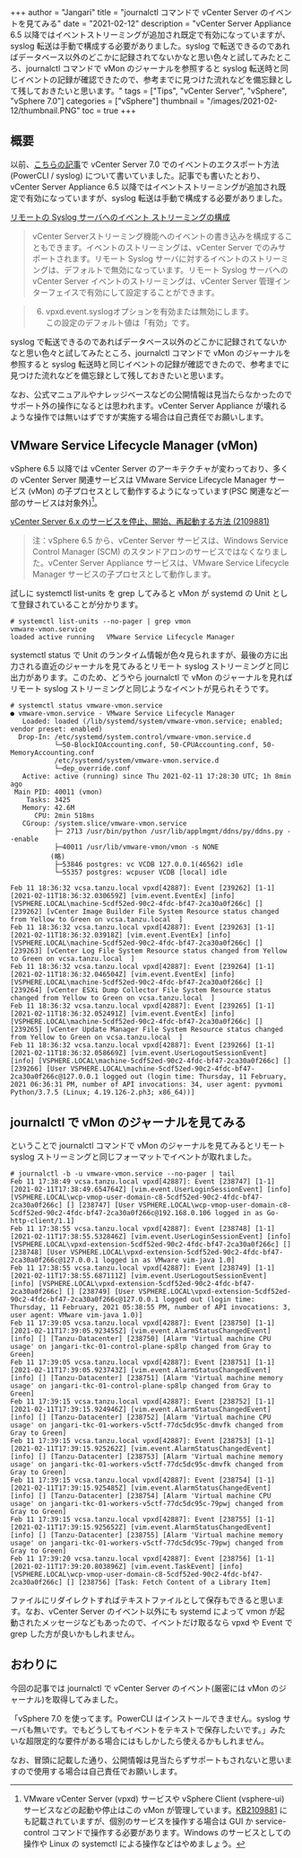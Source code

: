 +++
author = "Jangari"
title = "journalctl コマンドで vCenter Server のイベントを見てみる"
date = "2021-02-12"
description = "vCenter Server Appliance 6.5 以降ではイベントストリーミングが追加され既定で有効になっていますが、syslog 転送は手動で構成する必要がありました。syslog で転送できるのであればデータベース以外のどこかに記録されてないかなと思い色々と試してみたところ、journalctl コマンドで vMon のジャーナルを参照すると syslog 転送時と同じイベントの記録が確認できたので、参考までに見つけた流れなどを備忘録として残しておきたいと思います。"
tags = ["Tips", "vCenter Server", "vSphere", "vSphere 7.0"]
categories = ["vSphere"]
thumbnail = "/images/2021-02-12/thumbnail.PNG"
toc = true
+++

## 概要

以前、[こちらの記事](/post/2020-08-01)で vCenter Server 7.0 でのイベントのエクスポート方法 (PowerCLI / syslog) について書いていました。記事でも書いたとおり、vCenter Server Appliance 6.5 以降ではイベントストリーミングが追加され既定で有効になっていますが、syslog 転送は手動で構成する必要がありました。

[リモートの Syslog サーバへのイベント ストリーミングの構成](https://docs.vmware.com/jp/VMware-vSphere/7.0/com.vmware.vsphere.monitoring.doc/GUID-FD51CE83-8B2A-4EBA-A16C-75DB2E384E95.html)

> vCenter Serverストリーミング機能へのイベントの書き込みを構成することもできます。イベントのストリーミングは、vCenter Server でのみサポートされます。リモート Syslog サーバに対するイベントのストリーミングは、デフォルトで無効になっています。リモート Syslog サーバへの vCenter Server イベントのストリーミングは、vCenter Server 管理インターフェイスで有効にして設定することができます。

> 6. vpxd.event.syslogオプションを有効または無効にします。  
> この設定のデフォルト値は「有効」です。

syslog で転送できるのであればデータベース以外のどこかに記録されてないかなと思い色々と試してみたところ、journalctl コマンドで vMon のジャーナルを参照すると syslog 転送時と同じイベントの記録が確認できたので、参考までに見つけた流れなどを備忘録として残しておきたいと思います。

なお、公式マニュアルやナレッジベースなどの公開情報は見当たらなかったのでサポート外の操作になるとは思われます。vCenter Server Appliance が壊れるような操作では無いはずですが実施する場合は自己責任でお願いします。

## VMware Service Lifecycle Manager (vMon)

vSphere 6.5 以降では vCenter Server のアーキテクチャが変わっており、多くの vCenter Server 関連サービスは VMware Service Lifecycle Manager サービス (vMon) の子プロセスとして動作するようになっています(PSC 関連など一部のサービスは対象外)[^1]。

[vCenter Server 6.x のサービスを停止、開始、再起動する方法 (2109881)](https://kb.vmware.com/s/article/2109881?lang=ja)

> 注：vSphere 6.5 から、vCenter Server サービスは、Windows Service Control Manager (SCM) のスタンドアロンのサービスではなくなりました。vCenter Server Appliance サービスは、VMware Service Lifecycle Manager サービスの子プロセスとして動作します。

[^1]: VMware vCenter Server (vpxd) サービスや vSphere Client (vsphere-ui) サービスなどの起動や停止はこの vMon が管理しています。[KB2109881](https://kb.vmware.com/s/article/2109881?lang=ja) にも記載されていますが、個別のサービスを操作する場合は GUI か service-control コマンドで操作する必要があります。Windows のサービスとしての操作や Linux の systemctl による操作などはやめましょう。

試しに systemctl list-units を grep してみると vMon が systemd の Unit として登録されていることが分かります。

```
# systemctl list-units --no-pager | grep vmon
vmware-vmon.service                                                                         loaded active running   VMware Service Lifecycle Manager
```

systemctl status で Unit のランタイム情報が色々見られますが、最後の方に出力される直近のジャーナルを見てみるとリモート syslog ストリーミングと同じ出力があります。このため、どうやら journalctl で vMon のジャーナルを見ればリモート syslog ストリーミングと同じようなイベントが見られそうです。

```
# systemctl status vmware-vmon.service
● vmware-vmon.service - VMware Service Lifecycle Manager
   Loaded: loaded (/lib/systemd/system/vmware-vmon.service; enabled; vendor preset: enabled)
  Drop-In: /etc/systemd/system.control/vmware-vmon.service.d
           └─50-BlockIOAccounting.conf, 50-CPUAccounting.conf, 50-MemoryAccounting.conf
           /etc/systemd/system/vmware-vmon.service.d
           └─dep_override.conf
   Active: active (running) since Thu 2021-02-11 17:28:30 UTC; 1h 8min ago
 Main PID: 40011 (vmon)
    Tasks: 3425
   Memory: 42.6M
      CPU: 2min 518ms
   CGroup: /system.slice/vmware-vmon.service
           ├─ 2713 /usr/bin/python /usr/lib/applmgmt/ddns/py/ddns.py --enable
           ├─40011 /usr/lib/vmware-vmon/vmon -s NONE
          (略)
           ├─53846 postgres: vc VCDB 127.0.0.1(46562) idle
           └─55357 postgres: wcpuser VCDB [local] idle

Feb 11 18:36:32 vcsa.tanzu.local vpxd[42887]: Event [239262] [1-1] [2021-02-11T18:36:32.030659Z] [vim.event.EventEx] [info] [VSPHERE.LOCAL\machine-5cdf52ed-90c2-4fdc-bf47-2ca30a0f266c] [] [239262] [vCenter Image Builder File System Resource status changed from Yellow to Green on vcsa.tanzu.local  ]
Feb 11 18:36:32 vcsa.tanzu.local vpxd[42887]: Event [239263] [1-1] [2021-02-11T18:36:32.03918Z] [vim.event.EventEx] [info] [VSPHERE.LOCAL\machine-5cdf52ed-90c2-4fdc-bf47-2ca30a0f266c] [] [239263] [vCenter Log File System Resource status changed from Yellow to Green on vcsa.tanzu.local  ]
Feb 11 18:36:32 vcsa.tanzu.local vpxd[42887]: Event [239264] [1-1] [2021-02-11T18:36:32.046504Z] [vim.event.EventEx] [info] [VSPHERE.LOCAL\machine-5cdf52ed-90c2-4fdc-bf47-2ca30a0f266c] [] [239264] [vCenter ESXi Dump Collector File System Resource status changed from Yellow to Green on vcsa.tanzu.local  ]
Feb 11 18:36:32 vcsa.tanzu.local vpxd[42887]: Event [239265] [1-1] [2021-02-11T18:36:32.052491Z] [vim.event.EventEx] [info] [VSPHERE.LOCAL\machine-5cdf52ed-90c2-4fdc-bf47-2ca30a0f266c] [] [239265] [vCenter Update Manager File System Resource status changed from Yellow to Green on vcsa.tanzu.local  ]
Feb 11 18:36:32 vcsa.tanzu.local vpxd[42887]: Event [239266] [1-1] [2021-02-11T18:36:32.058669Z] [vim.event.UserLogoutSessionEvent] [info] [VSPHERE.LOCAL\machine-5cdf52ed-90c2-4fdc-bf47-2ca30a0f266c] [] [239266] [User VSPHERE.LOCAL\machine-5cdf52ed-90c2-4fdc-bf47-2ca30a0f266c@127.0.0.1 logged out (login time: Thursday, 11 February, 2021 06:36:31 PM, number of API invocations: 34, user agent: pyvmomi Python/3.7.5 (Linux; 4.19.126-2.ph3; x86_64))]
```

## journalctl で vMon のジャーナルを見てみる

ということで journalctl コマンドで vMon のジャーナルを見てみるとリモート syslog ストリーミングと同じフォーマットでイベントが取れました。

```
# journalctl -b -u vmware-vmon.service --no-pager | tail
Feb 11 17:38:49 vcsa.tanzu.local vpxd[42887]: Event [238747] [1-1] [2021-02-11T17:38:49.654764Z] [vim.event.UserLoginSessionEvent] [info] [VSPHERE.LOCAL\wcp-vmop-user-domain-c8-5cdf52ed-90c2-4fdc-bf47-2ca30a0f266c] [] [238747] [User VSPHERE.LOCAL\wcp-vmop-user-domain-c8-5cdf52ed-90c2-4fdc-bf47-2ca30a0f266c@192.168.0.106 logged in as Go-http-client/1.1]
Feb 11 17:38:55 vcsa.tanzu.local vpxd[42887]: Event [238748] [1-1] [2021-02-11T17:38:55.532846Z] [vim.event.UserLoginSessionEvent] [info] [VSPHERE.LOCAL\vpxd-extension-5cdf52ed-90c2-4fdc-bf47-2ca30a0f266c] [] [238748] [User VSPHERE.LOCAL\vpxd-extension-5cdf52ed-90c2-4fdc-bf47-2ca30a0f266c@127.0.0.1 logged in as VMware vim-java 1.0]
Feb 11 17:38:55 vcsa.tanzu.local vpxd[42887]: Event [238749] [1-1] [2021-02-11T17:38:55.687111Z] [vim.event.UserLogoutSessionEvent] [info] [VSPHERE.LOCAL\vpxd-extension-5cdf52ed-90c2-4fdc-bf47-2ca30a0f266c] [] [238749] [User VSPHERE.LOCAL\vpxd-extension-5cdf52ed-90c2-4fdc-bf47-2ca30a0f266c@127.0.0.1 logged out (login time: Thursday, 11 February, 2021 05:38:55 PM, number of API invocations: 3, user agent: VMware vim-java 1.0)]
Feb 11 17:39:05 vcsa.tanzu.local vpxd[42887]: Event [238750] [1-1] [2021-02-11T17:39:05.923455Z] [vim.event.AlarmStatusChangedEvent] [info] [] [Tanzu-Datacenter] [238750] [Alarm 'Virtual machine CPU usage' on jangari-tkc-01-control-plane-sp8lp changed from Gray to Green]
Feb 11 17:39:05 vcsa.tanzu.local vpxd[42887]: Event [238751] [1-1] [2021-02-11T17:39:05.923743Z] [vim.event.AlarmStatusChangedEvent] [info] [] [Tanzu-Datacenter] [238751] [Alarm 'Virtual machine memory usage' on jangari-tkc-01-control-plane-sp8lp changed from Gray to Green]
Feb 11 17:39:15 vcsa.tanzu.local vpxd[42887]: Event [238752] [1-1] [2021-02-11T17:39:15.924946Z] [vim.event.AlarmStatusChangedEvent] [info] [] [Tanzu-Datacenter] [238752] [Alarm 'Virtual machine CPU usage' on jangari-tkc-01-workers-v5ctf-77dc5dc95c-dmvfk changed from Gray to Green]
Feb 11 17:39:15 vcsa.tanzu.local vpxd[42887]: Event [238753] [1-1] [2021-02-11T17:39:15.925262Z] [vim.event.AlarmStatusChangedEvent] [info] [] [Tanzu-Datacenter] [238753] [Alarm 'Virtual machine memory usage' on jangari-tkc-01-workers-v5ctf-77dc5dc95c-dmvfk changed from Gray to Green]
Feb 11 17:39:15 vcsa.tanzu.local vpxd[42887]: Event [238754] [1-1] [2021-02-11T17:39:15.925485Z] [vim.event.AlarmStatusChangedEvent] [info] [] [Tanzu-Datacenter] [238754] [Alarm 'Virtual machine CPU usage' on jangari-tkc-01-workers-v5ctf-77dc5dc95c-79pwj changed from Gray to Green]
Feb 11 17:39:15 vcsa.tanzu.local vpxd[42887]: Event [238755] [1-1] [2021-02-11T17:39:15.925652Z] [vim.event.AlarmStatusChangedEvent] [info] [] [Tanzu-Datacenter] [238755] [Alarm 'Virtual machine memory usage' on jangari-tkc-01-workers-v5ctf-77dc5dc95c-79pwj changed from Gray to Green]
Feb 11 17:39:20 vcsa.tanzu.local vpxd[42887]: Event [238756] [1-1] [2021-02-11T17:39:20.803896Z] [vim.event.TaskEvent] [info] [VSPHERE.LOCAL\wcp-vmop-user-domain-c8-5cdf52ed-90c2-4fdc-bf47-2ca30a0f266c] [] [238756] [Task: Fetch Content of a Library Item]
```

ファイルにリダイレクトすればテキストファイルとして保存もできると思います。なお、vCenter Server のイベント以外にも systemd によって vmon が起動されたメッセージなどもあったので、イベントだけ取るなら vpxd や Event で grep した方が良いかもしれません。

## おわりに

今回の記事では journalctl で vCenter Server のイベント(厳密には vMon のジャーナル)を取得してみました。

「vSphere 7.0 を使ってます。PowerCLI はインストールできません。syslog サーバも無いです。でもどうしてもイベントをテキストで保存したいです。」みたいな超限定的な要件がある場合にはもしかしたら使えるかもしれません。

なお、冒頭に記載した通り、公開情報は見当たらずサポートもされないと思いますので使用する場合は自己責任でお願いします。